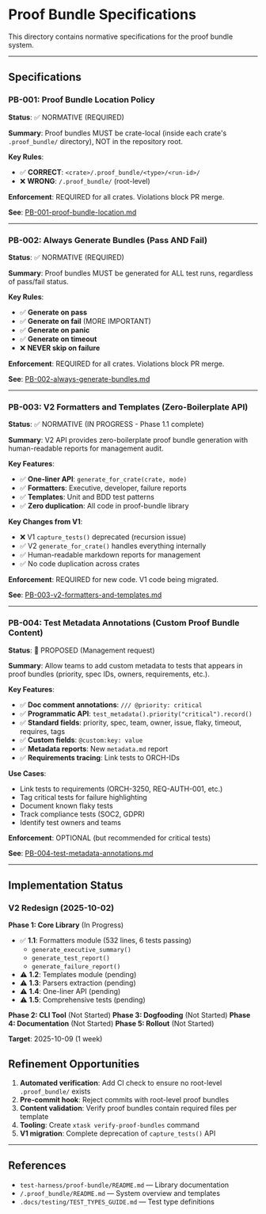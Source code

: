# Proof Bundle Specifications

This directory contains normative specifications for the proof bundle system.

---

## Specifications

### PB-001: Proof Bundle Location Policy

**Status**: ✅ NORMATIVE (REQUIRED)

**Summary**: Proof bundles MUST be crate-local (inside each crate's `.proof_bundle/` directory), NOT in the repository root.

**Key Rules**:
- ✅ **CORRECT**: `<crate>/.proof_bundle/<type>/<run-id>/`
- ❌ **WRONG**: `/.proof_bundle/` (root-level)

**Enforcement**: REQUIRED for all crates. Violations block PR merge.

**See**: [PB-001-proof-bundle-location.md](./PB-001-proof-bundle-location.md)

---

### PB-002: Always Generate Bundles (Pass AND Fail)

**Status**: ✅ NORMATIVE (REQUIRED)

**Summary**: Proof bundles MUST be generated for ALL test runs, regardless of pass/fail status.

**Key Rules**:
- ✅ **Generate on pass**
- ✅ **Generate on fail** (MORE IMPORTANT)
- ✅ **Generate on panic**
- ✅ **Generate on timeout**
- ❌ **NEVER skip on failure**

**Enforcement**: REQUIRED for all crates. Violations block PR merge.

**See**: [PB-002-always-generate-bundles.md](./PB-002-always-generate-bundles.md)

---

### PB-003: V2 Formatters and Templates (Zero-Boilerplate API)

**Status**: ✅ NORMATIVE (IN PROGRESS - Phase 1.1 complete)

**Summary**: V2 API provides zero-boilerplate proof bundle generation with human-readable reports for management audit.

**Key Features**:
- ✅ **One-liner API**: `generate_for_crate(crate, mode)`
- ✅ **Formatters**: Executive, developer, failure reports
- ✅ **Templates**: Unit and BDD test patterns
- ✅ **Zero duplication**: All code in proof-bundle library

**Key Changes from V1**:
- ❌ V1 `capture_tests()` deprecated (recursion issue)
- ✅ V2 `generate_for_crate()` handles everything internally
- ✅ Human-readable markdown reports for management
- ✅ No code duplication across crates

**Enforcement**: REQUIRED for new code. V1 code being migrated.

**See**: [PB-003-v2-formatters-and-templates.md](./PB-003-v2-formatters-and-templates.md)

---

### PB-004: Test Metadata Annotations (Custom Proof Bundle Content)

**Status**: 🔵 PROPOSED (Management request)

**Summary**: Allow teams to add custom metadata to tests that appears in proof bundles (priority, spec IDs, owners, requirements, etc.).

**Key Features**:
- ✅ **Doc comment annotations**: `/// @priority: critical`
- ✅ **Programmatic API**: `test_metadata().priority("critical").record()`
- ✅ **Standard fields**: priority, spec, team, owner, issue, flaky, timeout, requires, tags
- ✅ **Custom fields**: `@custom:key: value`
- ✅ **Metadata reports**: New `metadata.md` report
- ✅ **Requirements tracing**: Link tests to ORCH-IDs

**Use Cases**:
- Link tests to requirements (ORCH-3250, REQ-AUTH-001, etc.)
- Tag critical tests for failure highlighting
- Document known flaky tests
- Track compliance tests (SOC2, GDPR)
- Identify test owners and teams

**Enforcement**: OPTIONAL (but recommended for critical tests)

**See**: [PB-004-test-metadata-annotations.md](./PB-004-test-metadata-annotations.md)

---

## Implementation Status

### V2 Redesign (2025-10-02)

**Phase 1: Core Library** (In Progress)
- ✅ **1.1**: Formatters module (532 lines, 6 tests passing)
  - `generate_executive_summary()`
  - `generate_test_report()`
  - `generate_failure_report()`
- ⚠️ **1.2**: Templates module (pending)
- ⚠️ **1.3**: Parsers extraction (pending)
- ⚠️ **1.4**: One-liner API (pending)
- ⚠️ **1.5**: Comprehensive tests (pending)

**Phase 2: CLI Tool** (Not Started)
**Phase 3: Dogfooding** (Not Started)
**Phase 4: Documentation** (Not Started)
**Phase 5: Rollout** (Not Started)

**Target**: 2025-10-09 (1 week)

## Refinement Opportunities

1. **Automated verification**: Add CI check to ensure no root-level `.proof_bundle/` exists
2. **Pre-commit hook**: Reject commits with root-level proof bundles
3. **Content validation**: Verify proof bundles contain required files per template
4. **Tooling**: Create `xtask verify-proof-bundles` command
5. **V1 migration**: Complete deprecation of `capture_tests()` API

---

## References

- `test-harness/proof-bundle/README.md` — Library documentation
- `/.proof_bundle/README.md` — System overview and templates
- `.docs/testing/TEST_TYPES_GUIDE.md` — Test type definitions
